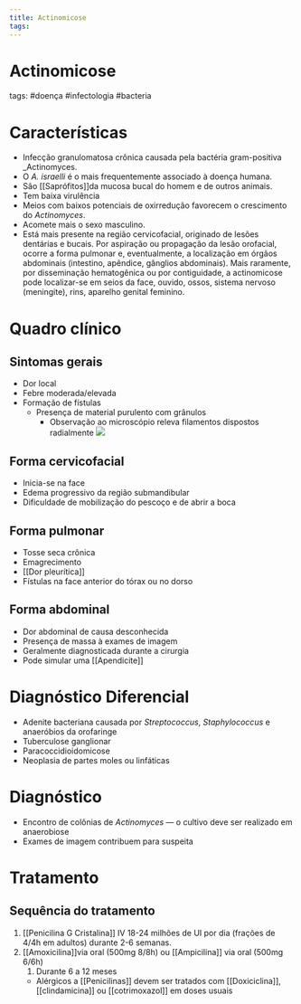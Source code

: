 ```yaml
---
title: Actinomicose
tags: 
---
```

# Actinomicose
tags: #doença #infectologia #bacteria 
# Características
- Infecção granulomatosa crônica causada pela bactéria gram-positiva _Actinomyces.
- O _A. israelli_ é o mais frequentemente associado à doença humana.
- São [[Saprófitos]]da mucosa bucal do homem e de outros animais.
- Tem baixa virulência
- Meios com baixos potenciais de oxirredução favorecem o crescimento do _Actinomyces_.
- Acomete mais o sexo masculino.
- Está mais presente na região cervicofacial, originado de lesões dentárias e bucais. Por aspiração ou propagação da lesão orofacial, ocorre a forma pulmonar e, eventualmente, a localização em órgãos abdominais (intestino, apêndice, gânglios abdominais). Mais raramente, por disseminação hematogênica ou por contiguidade, a actinomicose pode localizar-se em seios da face, ouvido, ossos, sistema nervoso (meningite), rins, aparelho genital feminino.
# Quadro clínico
## Sintomas gerais
- Dor local
- Febre moderada/elevada
- Formação de fístulas
	- Presença de material purulento com grânulos
		- Observação ao microscópio releva filamentos dispostos radialmente
![](https://firebasestorage.googleapis.com/v0/b/firescript-577a2.appspot.com/o/imgs%2Fapp%2FConhecimento%2FLDH1TSuoyo.png?alt=media&token=7c76e1ef-2274-499d-bbc2-aaacc2468c28)


## Forma cervicofacial
- Inicia-se na face
- Edema progressivo da região submandibular
- Dificuldade de mobilização do pescoço e de abrir a boca
## Forma pulmonar
- Tosse seca crônica
- Emagrecimento
- [[Dor pleurítica]]
- Fístulas na face anterior do tórax ou no dorso
## Forma abdominal
- Dor abdominal de causa desconhecida
- Presença de massa à exames de imagem
- Geralmente diagnosticada durante a cirurgia
- Pode simular uma [[Apendicite]]
# Diagnóstico Diferencial
- Adenite bacteriana causada por _Streptococcus_, _Staphylococcus_ e anaeróbios da orofaringe
- Tuberculose ganglionar
- Paracoccidioidomicose
- Neoplasia de partes moles ou linfáticas
# Diagnóstico
- Encontro de colônias de _Actinomyces_ — o cultivo deve ser realizado em anaerobiose
- Exames de imagem contribuem para suspeita
# Tratamento
## Sequência do tratamento
1. [[Penicilina G Cristalina]] IV 18-24 milhões de UI por dia (frações de 4/4h em adultos) durante 2-6 semanas.
2. [[Amoxicilina]]via oral (500mg 8/8h) ou [[Ampicilina]] via oral (500mg 6/6h)
	1. Durante 6 a 12 meses
	- Alérgicos a [[Penicilinas]] devem ser tratados com [[Doxiciclina]], [[clindamicina]] ou [[cotrimoxazol]] em doses usuais